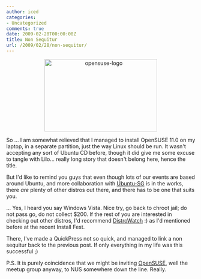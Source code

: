 ```yaml
---
author: iced
categories:
- Uncategorized
comments: true
date: 2009-02-28T00:00:00Z
title: Non Sequitur
url: /2009/02/28/non-sequitur/
---
```


<div align="center"><a href="/img/2009/02/opensuse-logo.png"><img src="/img/2009/02/opensuse-logo.png" alt="opensuse-logo" title="opensuse-logo" width="300" height="193" class="aligncenter size-medium wp-image-197" /></a></div>

So ... I am somewhat relieved that I managed to install OpenSUSE 11.0 on my laptop, in a separate partition, just the way Linux should be run. It wasn't accepting any sort of Ubuntu CD before, though it did give me some excuse to tangle with Lilo... really long story that doesn't belong here, hence the title.

But I'd like to remind you guys that even though lots of our events are based around Ubuntu, and more collaboration with <a href = "http://ubuntu.sg/">Ubuntu-SG</a> is in the works, there *are* plenty of other distros out there, and there has to be one that suits you.

... Yes, I heard you say Windows Vista. Nice try, go back to chroot jail; do not pass go, do not collect $200. If the rest of you are interested in checking out other distros, I'd recommend <a href="http://distrowatch.org/">DistroWatch</a> :) as I'd mentioned before at the recent Install Fest.

There, I've made a QuickPress not so quick, and managed to link a non sequitur back to the previous post. If only everything in my life was this successful ;)

P.S. It is purely coincidence that we might be inviting <a href="http://opensuse.org/">OpenSUSE</a>, well the meetup group anyway, to NUS somewhere down the line. Really.
